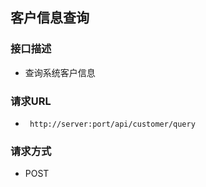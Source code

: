 ## 客户信息查询


### 接口描述

- 查询系统客户信息

### 请求URL

- ` http://server:port/api/customer/query `
      
### 请求方式

- POST 
